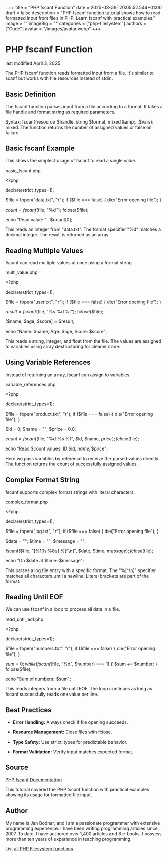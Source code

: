 +++
title = "PHP fscanf Function"
date = 2025-08-29T20:05:52.544+01:00
draft = false
description = "PHP fscanf function tutorial shows how to read formatted input from files in PHP. Learn fscanf with practical examples."
image = ""
imageBig = ""
categories = ["php-filesystem"]
authors = ["Cude"]
avatar = "/images/avatar.webp"
+++

# PHP fscanf Function

last modified April 3, 2025

The PHP fscanf function reads formatted input from a file. It's
similar to scanf but works with file resources instead of stdin.

## Basic Definition

The fscanf function parses input from a file according to a format.
It takes a file handle and format string as required parameters.

Syntax: fscanf(resource $handle, string $format, mixed &amp;...$vars): mixed.
The function returns the number of assigned values or false on failure.

## Basic fscanf Example

This shows the simplest usage of fscanf to read a single value.

basic_fscanf.php
  

&lt;?php

declare(strict_types=1);

$file = fopen("data.txt", "r");
if ($file === false) {
    die("Error opening file");
}

$count = fscanf($file, "%d");
fclose($file);

echo "Read value: " . $count[0];

This reads an integer from "data.txt". The format specifier "%d" matches a
decimal integer. The result is returned as an array.

## Reading Multiple Values

fscanf can read multiple values at once using a format string.

multi_value.php
  

&lt;?php

declare(strict_types=1);

$file = fopen("user.txt", "r");
if ($file === false) {
    die("Error opening file");
}

$result = fscanf($file, "%s %d %f");
fclose($file);

[$name, $age, $score] = $result;

echo "Name: $name, Age: $age, Score: $score";

This reads a string, integer, and float from the file. The values are assigned
to variables using array destructuring for cleaner code.

## Using Variable References

Instead of returning an array, fscanf can assign to variables.

variable_references.php
  

&lt;?php

declare(strict_types=1);

$file = fopen("product.txt", "r");
if ($file === false) {
    die("Error opening file");
}

$id = 0;
$name = "";
$price = 0.0;

$count = fscanf($file, "%d %s %f", $id, $name, $price);
fclose($file);

echo "Read $count values: ID $id, $name, \$$price";

Here we pass variables by reference to receive the parsed values directly.
The function returns the count of successfully assigned values.

## Complex Format String

fscanf supports complex format strings with literal characters.

complex_format.php
  

&lt;?php

declare(strict_types=1);

$file = fopen("log.txt", "r");
if ($file === false) {
    die("Error opening file");
}

$date = "";
$time = "";
$message = "";

fscanf($file, "[%10s %8s] %[^\n]", $date, $time, $message);
fclose($file);

echo "On $date at $time: $message";

This parses a log file entry with a specific format. The "%[^\n]" specifier
matches all characters until a newline. Literal brackets are part of the format.

## Reading Until EOF

We can use fscanf in a loop to process all data in a file.

read_until_eof.php
  

&lt;?php

declare(strict_types=1);

$file = fopen("numbers.txt", "r");
if ($file === false) {
    die("Error opening file");
}

$sum = 0;
while (fscanf($file, "%d", $number) === 1) {
    $sum += $number;
}
fclose($file);

echo "Sum of numbers: $sum";

This reads integers from a file until EOF. The loop continues as long as
fscanf successfully reads one value per line.

## Best Practices

- **Error Handling:** Always check if file opening succeeds.

- **Resource Management:** Close files with fclose.

- **Type Safety:** Use strict_types for predictable behavior.

- **Format Validation:** Verify input matches expected format.

## Source

[PHP fscanf Documentation](https://www.php.net/manual/en/function.fscanf.php)

This tutorial covered the PHP fscanf function with practical
examples showing its usage for formatted file input.

## Author

My name is Jan Bodnar, and I am a passionate programmer with extensive
programming experience. I have been writing programming articles since 2007.
To date, I have authored over 1,400 articles and 8 e-books. I possess more
than ten years of experience in teaching programming.

List [all PHP Filesystem functions](/php/#php-fs).